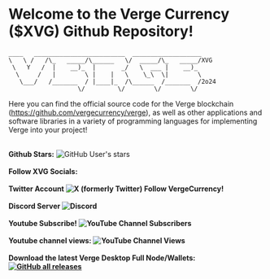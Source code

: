Welcome to the Verge Currency ($XVG) Github Repository! 
====

```
____   _________________________  ___________________
\   \ /   /\_   _____/\______   \/  _____/\_   _____/XVG
 \   Y   /  |    __)_  |       _/   \  ___ |    __)_ 
  \     /   |        \ |    |   \    \_\  \|        \
   \___/   /_______  / |____|_  /\______  /_______  /2o24
                   \/         \/        \/        \/ 
```

Here you can find the official source code for the Verge blockchain (https://github.com/vergecurrency/verge), as well as other applications and software libraries in a variety of programming languages for implementing Verge into your project!<br><br>
<p align="left">
  <b>Github Stars:</b> <img alt="GitHub User's stars" src="https://img.shields.io/github/stars/vergecurrency"><br><br>
  <b>Follow XVG Socials:</b><br><br>
  <b>Twitter Account<b> <img alt="X (formerly Twitter) Follow VergeCurrency!" src="https://img.shields.io/twitter/follow/vergecurrency?logo=twitter&logoColor=teal&labelColor=black&color=black"><br><br>
  <b>Discord Server</b> <img alt="Discord" src="https://img.shields.io/discord/325024453065179137?logo=v&logoColor=teal"><br><br>
  <b>Youtube Subscribe!</b> <img alt="YouTube Channel Subscribers" src="https://img.shields.io/youtube/channel/subscribers/UCv59uw_WhHB2VxbBs0LPeeQ"><br><br>
  <b>Youtube channel views:</b> <img alt="YouTube Channel Views" src="https://img.shields.io/youtube/channel/views/UCv59uw_WhHB2VxbBs0LPeeQ"><br><br>
 Download the latest Verge Desktop Full Node/Wallets:<br>
 <a href="https://github.com/vergecurrency/verge/releases/latest">
 <img alt="GitHub all releases" src="https://img.shields.io/github/downloads/vergecurrency/verge/total?logo=GitHub">
 </a>
</p>
  
